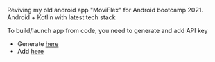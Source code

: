 Reviving my old android app "MoviFlex" for Android bootcamp 2021.
Android + Kotlin with latest tech stack

To build/launch app from code, you need to generate and add API key

- Generate [here](https://developers.themoviedb.org/3/getting-started/introduction)
- Add [here](app/src/main/java/com/samsung/moviflex/api/MovieApi.kt)
